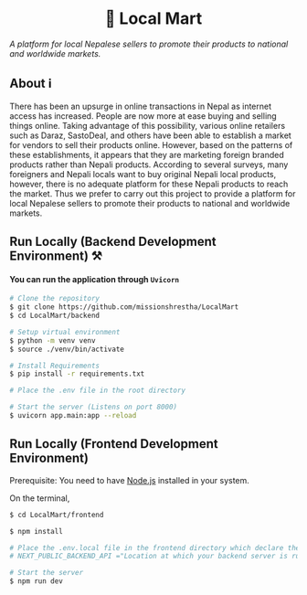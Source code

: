 
<h1 align="center">🛒 Local Mart</h1>
<em align="center">A platform for local Nepalese sellers to promote their products to national and worldwide markets.</em>

## About ℹ️ 

There has been an upsurge in online transactions in Nepal as internet access has increased.
People are now more at ease buying and selling things online. Taking advantage of this
possibility, various online retailers such as Daraz, SastoDeal, and others have been able to
establish a market for vendors to sell their products online. However, based on the patterns of
these establishments, it appears that they are marketing foreign branded products rather than
Nepali products. According to several surveys, many foreigners and Nepali locals want to
buy original Nepali local products, however, there is no adequate platform for these Nepali
products to reach the market. Thus we prefer to carry out this project to provide a platform
for local Nepalese sellers to promote their products to national and worldwide markets.


## Run Locally (Backend Development Environment) ⚒️

#### You can run the application through `Uvicorn`

```bash
# Clone the repository
$ git clone https://github.com/missionshrestha/LocalMart
$ cd LocalMart/backend

# Setup virtual environment
$ python -m venv venv
$ source ./venv/bin/activate

# Install Requirements
$ pip install -r requirements.txt

# Place the .env file in the root directory

# Start the server (Listens on port 8000)
$ uvicorn app.main:app --reload
```

## Run Locally (Frontend Development Environment) 

Prerequisite: You need to have <a href="https://nodejs.org/dist/v16.18.0/node-v16.18.0-x64.msi">Node.js</a>  installed in your system. 

On the terminal,
```bash
$ cd LocalMart/frontend

$ npm install 

# Place the .env.local file in the frontend directory which declare the follwing variable
# NEXT_PUBLIC_BACKEND_API ="Location at which your backend server is running"

# Start the server
$ npm run dev
```
